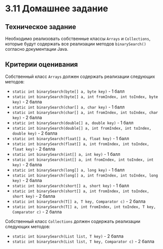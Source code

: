 # 3.11 Домашнее задание

## Техническое задание

Необходимо реализовать собственные классы `Arrays` и `Collections`, которые будут содержать все реализации методов `binarySearch()` согласно документации Java.

## Критерии оценивания

Собственный класс `Arrays` должен содержать реализации следующих методов:

- `static int binarySearch(byte[] a, byte key)` - 1 балл
- `static int binarySearch(byte[] a, int fromIndex, int toIndex, byte key)` - 2 балла
- `static int binarySearch(char[] a, char key)` - 1 балл
- `static int binarySearch(char[] a, int fromIndex, int toIndex, char key)` - 2 балла
- `static int binarySearch(double[] a, double key)` - 1 балл
- `static int binarySearch(double[] a, int fromIndex, int toIndex, double key)` - 2 балла
- `static int binarySearch(float[] a, float key)` - 1 балл
- `static int binarySearch(float[] a, int fromIndex, int toIndex, float key)` - 2 балла
- `static int binarySearch(int[] a, int key)` - 1 балл
- `static int binarySearch(int[] a, int fromIndex, int toIndex, int key)` - 2 балла
- `static int binarySearch(long[] a, long key)` - 1 балл
- `static int binarySearch(long[] a, int fromIndex, int toIndex, long key)` - 2 балла
- `static int binarySearch(short[] a, short key)` - 1 балл
- `static int binarySearch(short[] a, int fromIndex, int toIndex, short key)` - 2 балла
- `static int binarySearch(T[] a, T key, Comparator c)` - 2 балла
- `static int binarySearch(T[] a, int fromIndex, int toIndex, T key, Comparator c)` - 2 балла

Собственный класс `Collections` должен содержать реализации следующих методов:

- `static int binarySearch(List list, T key)` - 2 балла
- `static int binarySearch(List list, T key, Comparator c)` - 2 балла
